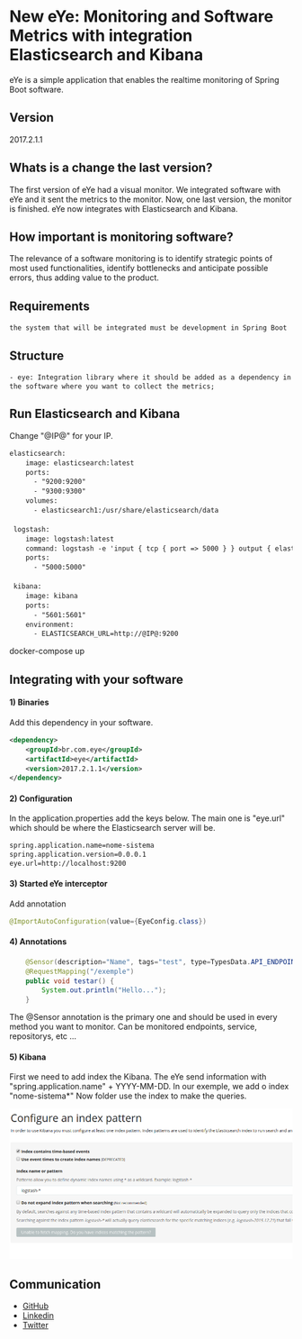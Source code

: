 # New eYe: Monitoring and Software Metrics with integration Elasticsearch and Kibana

eYe is a simple application that enables the realtime monitoring of Spring Boot software.

## Version

2017.2.1.1

## Whats is a change the last version?
The first version of eYe had a visual monitor.
We integrated software with eYe and it sent the metrics to the monitor.
Now, one last version, the monitor is finished.
eYe now integrates with Elasticsearch and Kibana.

## How important is monitoring software?

The relevance of a software monitoring is to identify strategic points of most used functionalities, identify bottlenecks and anticipate possible errors, thus adding value to the product.

## Requirements

    the system that will be integrated must be development in Spring Boot

## Structure
    - eye: Integration library where it should be added as a dependency in the software where you want to collect the metrics;

## Run Elasticsearch and Kibana

Change "@IP@" for your IP.

```xml
elasticsearch:
    image: elasticsearch:latest
    ports:
      - "9200:9200"
      - "9300:9300"
    volumes:
      - elasticsearch1:/usr/share/elasticsearch/data

 logstash:
    image: logstash:latest
    command: logstash -e 'input { tcp { port => 5000 } } output { elasticsearch { hosts => "@IP@" } }'
    ports:
      - "5000:5000"

 kibana:
    image: kibana
    ports:
      - "5601:5601"
    environment:
      - ELASTICSEARCH_URL=http://@IP@:9200
```

docker-compose up

## Integrating with your software

#### 1) Binaries

Add this dependency in your software.

```xml
<dependency>
    <groupId>br.com.eye</groupId>
    <artifactId>eye</artifactId>
    <version>2017.2.1.1</version>
</dependency>
```

#### 2) Configuration
In the application.properties add the keys below. 
The main one is "eye.url" which should be where the Elasticsearch server will be.

```
spring.application.name=nome-sistema
spring.application.version=0.0.0.1
eye.url=http://localhost:9200
```

#### 3) Started eYe interceptor
Add annotation

``` java
@ImportAutoConfiguration(value={EyeConfig.class})
```

#### 4) Annotations

```java
    @Sensor(description="Name", tags="test", type=TypesData.API_ENDPOINT)
    @RequestMapping("/exemple")
    public void testar() {
        System.out.println("Hello...");
    }
```

The @Sensor annotation is the primary one and should be used in every method you want to monitor.
Can be monitored endpoints, service, repositorys, etc ...

#### 5) Kibana

First we need to add index the Kibana. The eYe send information with "spring.application.name" + YYYY-MM-DD.
In our exemple, we add o index "nome-sistema*"
Now folder use the index to make the queries.

<img src="../kibana_index.png">

## Communication

- [GitHub](https://github.com/marcelosv/eye)
- [Linkedin](https://www.linkedin.com/in/marcelo-souza-vieira-112174a9)
- [Twitter](https://twitter.com/uaicelo)


